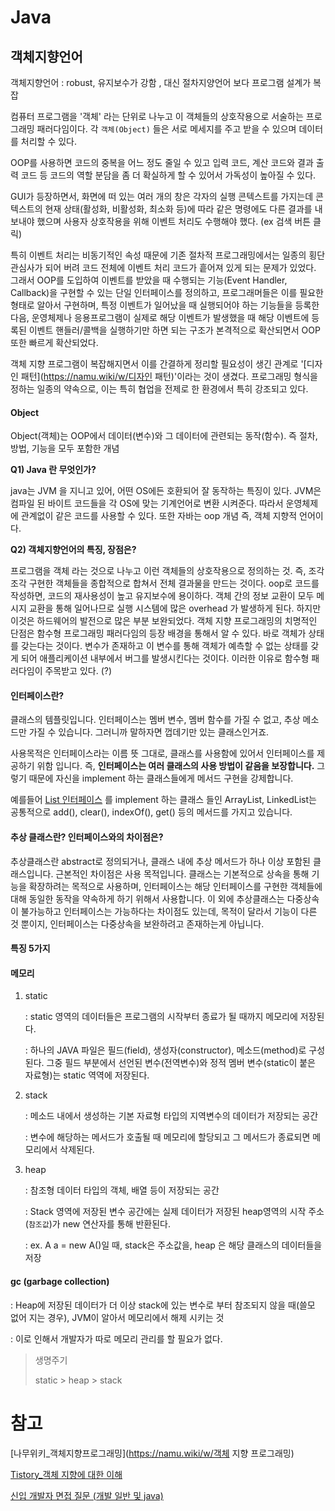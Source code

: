 # Java

## 객체지향언어

객체지향언어 : robust, 유지보수가 강함 , 대신 절차지양언어 보다 프로그램 설계가 복잡

컴퓨터 프로그램을 '객체' 라는 단위로 나누고 이 객체들의 상호작용으로 서술하는 프로그래밍 패러다임이다. 각 `객체(Object)` 들은 서로 메세지를 주고 받을 수 있으며 데이터를 처리할 수 있다. 

OOP를 사용하면 코드의 중복을 어느 정도 줄일 수 있고 입력 코드, 계산 코드와 결과 출력 코드 등 코드의 역할 분담을 좀 더 확실하게 할 수 있어서 가독성이 높아질 수 있다.

GUI가 등장하면서, 화면에 떠 있는 여러 개의 창은 각자의 실행 콘텍스트를 가지는데 콘텍스트의 현재 상태(활성화, 비활성화, 최소화 등)에 따라 같은 명령에도 다른 결과를 내보내야 했으며 사용자 상호작용을 위해 이벤트 처리도 수행해야 했다. (ex 검색 버튼 클릭)

특히 이벤트 처리는 비동기적인 속성 때문에 기존 절차적 프로그래밍에서는 일종의 횡단 관심사가 되어 버려 코드 전체에 이벤트 처리 코드가 흩어져 있게 되는 문제가 있었다. 그래서 OOP를 도입하여 이벤트를 받았을 때 수행되는 기능(Event Handler, Callback)을 구현할 수 있는 단일 인터페이스를 정의하고, 프로그래머들은 이를 필요한 형태로 알아서 구현하며, 특정 이벤트가 일어났을 때 실행되어야 하는 기능들을 등록한 다음, 운영체제나 응용프로그램이 실제로 해당 이벤트가 발생했을 때 해당 이벤트에 등록된 이벤트 핸들러/콜백을 실행하기만 하면 되는 구조가 본격적으로 확산되면서 OOP 또한 빠르게 확산되었다.

객체 지향 프로그램이 복잡해지면서 이를 간결하게 정리할 필요성이 생긴 관계로 '[디자인 패턴](https://namu.wiki/w/디자인 패턴)'이라는 것이 생겼다. 프로그래밍 형식을 정하는 일종의 약속으로, 이는 특히 협업을 전제로 한 환경에서 특히 강조되고 있다.

#### Object

Object(객체)는 OOP에서 데이터(변수)와 그 데이터에 관련되는 동작(함수). 즉 절차, 방법, 기능을 모두 포함한 개념

**Q1) Java 란 무엇인가?**

java는 JVM 을 지니고 있어, 어떤 OS에든 호환되어 잘 동작하는 특징이 있다. JVM은 컴파일 된 바이트 코드들을 각 OS에 맞는 기계언어로 변환 시켜준다. 따라서 운영체제에 관계없이 같은 코드를 사용할 수 있다.  또한 자바는 oop 개념 즉, 객체 지향적 언어이다.

**Q2) 객체지향언어의 특징, 장점은?**

프로그램을 객체 라는 것으로 나누고 이런 객체들의 상호작용으로 정의하는 것.  즉, 조각조각 구현한 객체들을 종합적으로 합쳐서 전체 결과물을 만드는 것이다. oop로 코드를 작성하면, 코드의 재사용성이 높고  유지보수에 용이하다. 객체 간의 정보 교환이 모두 메시지 교환을 통해 일어나므로 실행 시스템에 많은 overhead 가 발생하게 된다. 하지만 이것은 하드웨어의 발전으로 많은 부분 보완되었다. 객체 지향 프로그래밍의 치명적인 단점은 함수형 프로그래밍 패러다임의 등장 배경을 통해서 알 수 있다. 바로 객체가 상태를 갖는다는 것이다. 변수가 존재하고 이 변수를 통해 객체가 예측할 수 없는 상태를 갖게 되어 애플리케이션 내부에서 버그를 발생시킨다는 것이다. 이러한 이유로 함수형 패러다임이 주목받고 있다. (?)

#### 인터페이스란?

클래스의 템플릿입니다. 인터페이스는 멤버 변수, 멤버 함수를 가질 수 없고, 추상 메소드만 가질 수 있습니다. 그러니까 말하자면 껍데기만 있는 클래스인거죠.

사용목적은 인터페이스라는 이름 뜻 그대로, 클래스를 사용함에 있어서 인터페이스를 제공하기 위함 입니다. 즉, **인터페이스는 여러 클래스의 사용 방법이 같음을 보장합니다.** 그렇기 때문에 자신을 implement 하는 클래스들에게 메서드 구현을 강제합니다.

예를들어 [List 인터페이스](https://docs.oracle.com/javase/8/docs/api/java/util/List.html) 를 implement 하는 클래스 들인 ArrayList, LinkedList는 공통적으로 add(), clear(), indexOf(), get() 등의 메서드를 가지고 있습니다.

#### 추상 클래스란? 인터페이스와의 차이점은?

추상클래스란 abstract로 정의되거나, 클래스 내에 추상 메서드가 하나 이상 포함된 클래스입니다. 근본적인 차이점은 사용 목적입니다. 클래스는 기본적으로 상속을 통해 기능을 확장하려는 목적으로 사용하며, 인터페이스는 해당 인터페이스를 구현한 객체들에 대해 동일한 동작을 약속하게 하기 위해서 사용합니다. 이 외에 추상클래스는 다중상속이 불가능하고 인터페이스는 가능하다는 차이점도 있는데, 목적이 달라서 기능이 다른 것 뿐이지, 인터페이스는 다중상속을 보완하려고 존재하는게 아닙니다.

#### 특징 5가지

#### 메모리

1. static

   : static 영역의 데이터들은 프로그램의 시작부터 종료가 될 때까지 메모리에 저장된다. 

   : 하나의 JAVA 파일은 필드(field), 생성자(constructor), 메소드(method)로 구성 된다. 그중 필드 부분에서 선언된 변수(전역변수)와 정적 멤버 변수(static이 붙은 자료형)는 static 역역에 저장된다.

2. stack

   : 메소드 내에서 생성하는 기본 자료형 타입의 지역변수의 데이터가 저장되는 공간

   : 변수에 해당하는 메서드가 호출될 때 메모리에 할당되고 그 메서드가 종료되면 메모리에서 삭제된다.

3. heap

   : 참조형 데이터 타입의 객체, 배열 등이 저장되는 공간

   : Stack 영역에 저장된 변수 공간에는 실제 데이터가 저장된 heap영역의 시작 주소 (`참조값`)가 new 연산자를 통해 반환된다.

   : ex. A a = new A()일 때, stack은 주소값을, heap 은 해당 클래스의 데이터들을 저장

#### gc (garbage collection)

: Heap에 저장된 데이터가 더 이상 stack에 있는 변수로 부터 참조되지 않을 때(쓸모 없어 지는 경우), JVM이 알아서 메모리에서 해제 시키는 것 

: 이로 인해서 개발자가 따로 메모리 관리를 할 필요가 없다.

> 생명주기
>
> static > heap > stack

# 참고

[나무위키_객체지향프로그래밍](https://namu.wiki/w/객체 지향 프로그래밍)

[Tistory_객체 지향에 대한 이해](https://asfirstalways.tistory.com/177)

[신입 개발자 면접 질문 (개발 일반 및 java)](https://hanee24.github.io/2018/05/13/interview-questions/)
